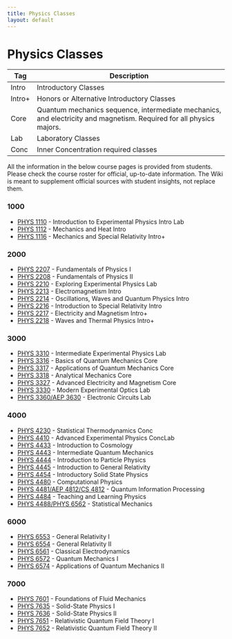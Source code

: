 ```yaml
---
title: Physics Classes
layout: default
---
```

<link rel="stylesheet" href="/main.css">

# Physics Classes

| Tag                            | Description                               |
| ------------------------------ | ----------------------------------------- |
| <span class="tag ml-1/2">Intro</span>  | Introductory Classes |
| <span class="tag ml-1/2">Intro+</span> | Honors or Alternative Introductory Classes |
| <span class="tag ml-1/2">Core</span> | Quantum mechanics sequence, intermediate mechanics, and electricity and magnetism. Required for all physics majors. |
| <span class="tag ml-1/2">Lab</span> | Laboratory Classes |
| <span class="tag ml-1/2">Conc</span> | Inner Concentration required classes |

All the information in the below course pages is provided from students. Please check the course roster for official, up-to-date information. The Wiki is meant to supplement official sources with student insights, not replace them.

### 1000

- [PHYS 1110](/classes/phys/PHYS1110.html) - Introduction to Experimental Physics <span class="tag">Intro</span> <span class="tag">Lab</span>
- [PHYS 1112](/classes/phys/PHYS1112.html) - Mechanics and Heat <span class="tag">Intro</span>
- [PHYS 1116](/classes/phys/PHYS1116.html) - Mechanics and Special Relativity <span class="tag">Intro+</span>

### 2000

- [PHYS 2207](/classes/phys/PHYS2207.html) - Fundamentals of Physics I
- [PHYS 2208](/classes/phys/PHYS2208.html) - Fundamentals of Physics II
- [PHYS 2210](/classes/phys/PHYS2210.html) - Exploring Experimental Physics <span class="tag">Lab</span>
- [PHYS 2213](/classes/phys/PHYS2213.html) - Electromagnetism <span class="tag">Intro</span>
- [PHYS 2214](/classes/phys/PHYS2214.html) - Oscillations, Waves and Quantum Physics <span class="tag">Intro</span>
- [PHYS 2216](/classes/phys/PHYS2216.html) - Introduction to Special Relativity <span class="tag">Intro</span>
- [PHYS 2217](/classes/phys/PHYS2217.html) - Electricity and Magnetism <span class="tag">Intro+</span>
- [PHYS 2218](/classes/phys/PHYS2218.html) - Waves and Thermal Physics <span class="tag">Intro+</span>

### 3000

- [PHYS 3310](/classes/phys/PHYS3310.html) - Intermediate Experimental Physics <span class="tag">Lab</span>
- [PHYS 3316](/classes/phys/PHYS3316.html) - Basics of Quantum Mechanics <span class="tag">Core</span>
- [PHYS 3317](/classes/phys/PHYS3317.html) - Applications of Quantum Mechanics <span class="tag">Core</span>
- [PHYS 3318](/classes/phys/PHYS3318.html) - Analytical Mechanics <span class="tag">Core</span>
- [PHYS 3327](/classes/phys/PHYS3327.html) - Advanced Electricity and Magnetism <span class="tag">Core</span>
- [PHYS 3330](/classes/phys/PHYS3330.html) - Modern Experimental Optics <span class="tag">Lab</span>
- [PHYS 3360/AEP 3630](/classes/phys/PHYS3360.html) - Electronic Circuits <span class="tag">Lab</span>

### 4000
- [PHYS 4230](/classes/phys/PHYS4230.html) - Statistical Thermodynamics <span class="tag">Conc</span>
- [PHYS 4410](/classes/phys/PHYS4410.html) - Advanced Experimental Physics <span class="tag">Conc</span><span class="tag">Lab</span>
- [PHYS 4433](/classes/phys/PHYS4433.html) - Introduction to Cosmology
- [PHYS 4443](/classes/phys/PHYS4443.html) - Intermediate Quantum Mechanics
- [PHYS 4444](/classes/phys/PHYS4444.html) - Introduction to Particle Physics
- [PHYS 4445](/classes/phys/PHYS4445.html) - Introduction to General Relativity
- [PHYS 4454](/classes/phys/PHYS4454.html) - Introductory Solid State Physics
- [PHYS 4480](/classes/phys/PHYS4480.html) - Computational Physics
- [PHYS 4481/AEP 4812/CS 4812](/classes/phys/PHYS4481.html) - Quantum Information Processing
- [PHYS 4484](/classes/phys/PHYS4484.html) - Teaching and Learning Physics
- [PHYS 4488/PHYS 6562](/classes/phys/PHYS4488.html) - Statistical Mechanics

### 6000
- [PHYS 6553](/classes/phys/PHYS6553.html) - General Relativity I
- [PHYS 6554](/classes/phys/PHYS6554.html) - General Relativity II
- [PHYS 6561](/classes/phys/PHYS6561.html) - Classical Electrodynamics
- [PHYS 6572](/classes/phys/PHYS6572.html) - Quantum Mechanics I
- [PHYS 6574](/classes/phys/PHYS6574.html) - Applications of Quantum Mechanics II

### 7000
- [PHYS 7601](/classes/phys/PHYS7601.html) - Foundations of Fluid Mechanics
- [PHYS 7635](/classes/phys/PHYS7635.html) - Solid-State Physics I
- [PHYS 7636](/classes/phys/PHYS7636.html) - Solid-State Physics II
- [PHYS 7651](/classes/phys/PHYS7651.html) - Relativistic Quantum Field Theory I
- [PHYS 7652](/classes/phys/PHYS7652.html) - Relativistic Quantum Field Theory II
